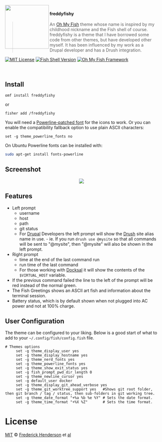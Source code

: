 <img src="https://cdn.rawgit.com/oh-my-fish/oh-my-fish/e4f1c2e0219a17e2c748b824004c8d0b38055c16/docs/logo.svg" align="left" width="144px" height="144px"/>

#### freddyfishy
> An [Oh My Fish][omf-link] theme whose name is inspired by my childhood nickname and the Fish shell of course. freddyfishy is a theme that I have borrowed some code from other themes, but have developed other myself. It has been influenced by my work as a Drupal developer and has a Drush integration.

[![MIT License](https://img.shields.io/badge/license-MIT-007EC7.svg?style=flat-square)](/LICENSE)
[![Fish Shell Version](https://img.shields.io/badge/fish-v3.1.0-007EC7.svg?style=flat-square)](https://fishshell.com)
[![Oh My Fish Framework](https://img.shields.io/badge/Oh%20My%20Fish-Framework-007EC7.svg?style=flat-square)](https://www.github.com/oh-my-fish/oh-my-fish)

<br/>


## Install

```fish
omf install freddyfishy
```
or

```fish
fisher add /freddyfishy
```
You will need a [Powerline-patched font](https://github.com/Lokaltog/powerline-fonts) for the icons to work. Or you can enable the compatibility fallback option to use plain ASCII characters:

    set -g theme_powerline_fonts no



On Ubuntu Powerline fonts can be installed with:

```bash
sudo apt-get install fonts-powerline
```
## Screenshot

<p align="center">
<img src="{{SCREENSHOT_URL}}">
</p>


## Features

* Left prompt
  * username
  * host
  * path
  * git status
  * For [Drupal](https://drupal.org) Developers the left prompt will show the [Drush](https://www.drush.org/) site alias name in use. -
ie. If you run `drush use @mysite` so that all commands will be sent to "@mysite", then "@mysite" will also be shown in the left prompt.
* Right prompt
  * time at the end of the last command run
  * run time of the last command
  * For those working with [Docksal](https://docksal.io) it will show the contents of the `$VIRTUAL_HOST` variable.
* If the previous command failed the line to the left of the prompt will be red instead of the normal green.
* The Fish Greetings shows an ASCII art fish and information about the terminal session.
* Battery status, which is by default shown when not plugged into AC power and not at 100% charge.

## User Configuration

The theme can be configured to your liking. Below is a good start of what to add to your `~/.config/fish/config.fish` file.

```fish
# Themes options
     set -g theme_display_user yes
     set -g theme_display_hostname yes
     set -g theme_nerd_fonts yes
     set -g theme_powerline_fonts yes
     set -g theme_show_exit_status yes
     set -g fish_prompt_pwd_dir_length 0
     set -g theme_newline_cursor yes
     set -g default_user docker
     set -g theme_display_git_ahead_verbose yes
     set -g theme_git_worktree_support yes   #Shows git root folder, then git branch / tag / status, then sub-folders in git working tree.
     set -g theme_date_format "+%a %b %e %Y" # Sets the date format.
     set -g theme_time_format "+%X %Z"       # Sets the time format.
```

# License

[MIT][mit] © [Frederick Henderson][author] et [al][contributors]


[mit]:            https://opensource.org/licenses/MIT
[author]:         https://github.com/{{USER}}
[contributors]:   https://github.com/{{USER}}/theme-freddyfishy/graphs/contributors
[omf-link]:       https://www.github.com/oh-my-fish/oh-my-fish

[license-badge]:  https://img.shields.io/badge/license-MIT-007EC7.svg?style=flat-square
